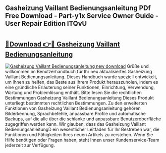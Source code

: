 ## Gasheizung Vaillant Bedienungsanleitung PDf Free Download - Part-y1x Service Owner Guide - User Repair Edition lTQvU

# <h2><a href="http://df4xy31.blite.top/?on=Gasheizung+Vaillant+Bedienungsanleitung">🔗Download 👉🔴 Gasheizung Vaillant Bedienungsanleitung</a></h2>

[![Gasheizung Vaillant Bedienungsanleitung new download](https://i.imgur.com/lujVjoI.png)](http://df4xy31.blite.top/?on=Gasheizung+Vaillant+Bedienungsanleitung)
Grüße und willkommen im Benutzerhandbuch für Ihr neu aktualisiertes Gasheizung Vaillant Bedienungsanleitung. Dieses Handbuch wurde speziell entwickelt, um Ihnen zu helfen, das Beste aus Ihrem Produkt herauszuholen, indem es eine gründliche Erläuterung seiner Funktionen, Einrichtung, Verwendung, Wartung und Problemlösung enthält. Bitte lesen Sie die rechtlichen Bestimmungen Gasheizung Vaillant Bedienungsanleitung Dieses Produkt unterliegt bestimmten rechtlichen Bestimmungen. Zu den erweiterten Funktionen von Gasheizung Vaillant Bedienungsanleitung gehören Bilderkennung, Sprachbefehle, anpassbare Profile und automatische Backups, auf die alle über die schlanke und anpassbare Benutzeroberfläche zugegriffen werden kann. Wir glauben, dass das Gasheizung Vaillant BedienungsanleitungD ein wesentlicher Leitfaden für Ihr Bestreben war, die Funktionen und Fähigkeiten Ihres neuen Artikels zu verstehen. Wenn Sie Hilfe benötigen oder Fragen haben, steht Ihnen unser Kundenservice-Team jederzeit zur Verfügung.
